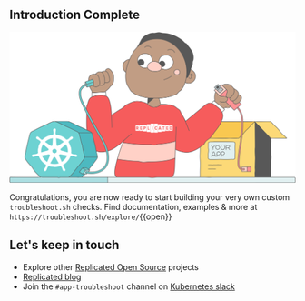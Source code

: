 ## Introduction Complete

![replicated gif](../../assets/Group_599.png)

Congratulations, you are now ready to start building your very own custom `troubleshoot.sh` checks. Find documentation, examples & more at `https://troubleshoot.sh/explore/`{{open}}

## Let's keep in touch

- Explore other [Replicated Open Source](https://www.replicated.com/oss) projects 
- [Replicated blog](https://www.replicated.com/blog/) 
- Join the `#app-troubleshoot` channel on [Kubernetes slack](https://kubernetes.slack.com/channels/app-troubleshoot) 